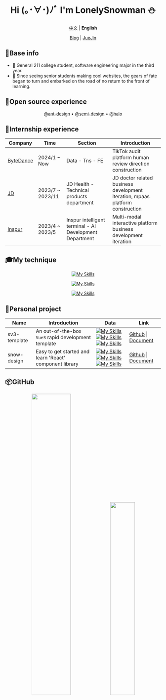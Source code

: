 <div align="center">

# Hi (｡･∀･)ﾉﾞ I'm LonelySnowman ⛄</h1>

[中文](./README.md) | **English**

[Blog](https://snowhouse.space) | [JueJin](https://juejin.cn/user/550219962923015/posts)

</div>

## 📧Base info

- 🎹 General 211 college student, software engineering major in the third year.
- 🎷 Since seeing senior students making cool websites, the gears of fate began to turn and embarked on the road of no return to the front of learning.

## 🚀Open source experience

<div align="center">

[@ant-design](https://github.com/DouyinFE/semi-design) • [@semi-design](https://juejin.cn/user/550219962923015/posts) • [@halo](https://github.com/halo-dev/halo)

</div>

## 📕Internship experience

<div align="center">

| Company                                 | Time             | Section                                                 | Introduction                                                 |
| --------------------------------------- | ---------------- | ------------------------------------------------------- | ------------------------------------------------------------ |
| [ByteDance](https://www.bytedance.com/) | 2024/1 ~ Now     | Data - Tns - FE                                         | TikTok audit platform human review direction construction    |
| [JD](https://about.jd.com/company)      | 2023/7 ~ 2023/11 | JD Health - Technical products department               | JD doctor related business development iteration, mpaas platform construction |
| [Inspur](https://www.inspur.com)        | 2023/4 ~ 2023/5  | Inspur intelligent terminal - AI Development Department | Multi-modal interactive platform business development iteration |

</div>

## 🎓My technique

<div align="center">

[![My Skills](https://skillicons.dev/icons?i=vue,react)](https://skillicons.dev)

[![My Skills](https://skillicons.dev/icons?i=webpack,vite,rollup)](https://skillicons.dev)

[![My Skills](https://skillicons.dev/icons?i=js,ts,nodejs,python,java)](https://skillicons.dev)

</div>

## 📝Personal project

<div align="center">

| Name     | Introduction                         | Data                                                     | Link                                                     |
| ------------ | -------------------------------- | ------------------------------------------------------------ | ------------------------------------------------------------ |
| sv3-template | An out-of-the-box `Vue3` rapid development template | [![My Skills](https://img.shields.io/github/stars/LonelySnowman/sv3-template)](https://github.com/lonelysnowman/sv3-template)[![My Skills](https://img.shields.io/github/forks/LonelySnowman/sv3-template)](https://github.com/lonelysnowman/sv3-template)[![My Skills](https://img.shields.io/github/issues/LonelySnowman/sv3-template)](https://github.com/lonelysnowman/sv3-template) | [Github](https://github.com/lonelysnowman/sv3-template) \| [Document](https://sv3-docs.snowhouse.space) |
| snow-design  | Easy to get started and learn 'React' component library    | [![My Skills](https://img.shields.io/github/stars/LonelySnowman/snow-design)](https://github.com/lonelysnowman/sv3-template)[![My Skills](https://img.shields.io/github/forks/LonelySnowman/snow-design)](https://github.com/lonelysnowman/sv3-template)[![My Skills](https://img.shields.io/github/issues/LonelySnowman/sv3-template)](https://github.com/lonelysnowman/snow-deisgn) | [Github](https://github.com/LonelySnowman/snow-design) \| [Document](https://snow-design.snowhouse.space/) |

</div>

## 📦GitHub

<div align="center">
  <img width="50%" src="https://github-readme-stats.vercel.app/api?username=LonelySnowman&theme=highcontrast" />
  <img width="40%" src="https://cdn.jsdelivr.net/gh/lonelysnowman/lonelysnowman/imgs/code.gif" />
</div>

      
